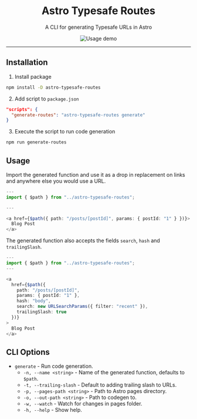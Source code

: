 <h1 align="center">Astro Typesafe Routes</h1>
<p align="center">A CLI for generating Typesafe URLs in Astro</p>

<div align="center">
  <img src="https://i.imgur.com/Hc32hhK.gif" alt="Usage demo">
</div>


---

## Installation
1. Install package
```sh
npm install -D astro-typesafe-routes
```
2. Add script to `package.json`
```json
"scripts": {
  "generate-routes": "astro-typesafe-routes generate"
}
```
3. Execute the script to run code generation
```sh
npm run generate-routes
```

## Usage
Import the generated function and use it as a drop in replacement on links and anywhere else you would use a URL.
```typescript
---
import { $path } from "../astro-typesafe-routes";

---

<a href={$path({ path: "/posts/[postId]", params: { postId: "1" } })}>
  Blog Post
</a>
```

The generated function also accepts the fields `search`, `hash` and `trailingSlash`.

```typescript
---
import { $path } from "../astro-typesafe-routes";
---

<a
  href={$path({
    path: "/posts/[postId]",
    params: { postId: "1" },
    hash: "body",
    search: new URLSearchParams({ filter: "recent" }),
    trailingSlash: true
  })}
>
  Blog Post
</a>

```

## CLI Options
- `generate` - Run code generation.
  - `-n, --name <string>` - Name of the generated function, defaults to `$path`. 
  - `-t, --trailing-slash` - Default to adding trailing slash to URLs.
  - `-p, --pages-path <string>` - Path to Astro pages directory.
  - `-o, --out-path <string>` - Path to codegen to.
  - `-w, --watch` - Watch for changes in pages folder.
  - `-h, --help` - Show help.
